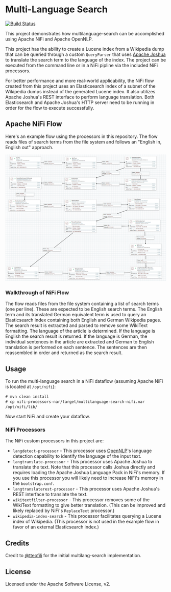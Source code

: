 # Multi-Language Search

[![Build Status](https://travis-ci.org/jzonthemtn/multilanguage-search.svg?branch=master)](https://travis-ci.org/jzonthemtn/multilanguage-search)

This project demonstrates how multilanguage-search can be accomplished using Apache NiFi and Apache OpenNLP.

This project has the ability to create a Lucene index from a Wikipedia dump that can be queried through a custom `QueryParser` that uses [Apache Joshua](https://cwiki.apache.org/confluence/display/JOSHUA/Apache+Joshua+%28Incubating%29+Home) to translate the search term to the language of the index. The project can be executed from the command line or in a NiFi pipline via the included NiFi processors.

For better performance and more real-world applicability, the NiFi flow created from this project uses an Elasticsearch index of a subnet of the Wikipedia dumps instead of the generated Lucene index. It also utilizes Apache Joshua's REST interface to perform language translation. Both Elasticsearch and Apache Joshua's HTTP server need to be running in order for the flow to execute successfully.

## Apache NiFi Flow

Here's an example flow using the processors in this repository. The flow reads files of search terms from the file system and follows an "English in, English out" approach.

![Flow](https://raw.githubusercontent.com/jzonthemtn/multilanguage-search/master/flow.png)

### Walkthrough of NiFi Flow

The flow reads files from the file system containing a list of search terms (one per line). These are expected to be English search terms. The English term and its translated German equivalent term is used to query an Elasticsearch index containing both English and German Wikipedia pages. The search result is extracted and parsed to remove some WikiText formatting. The language of the article is determined. If the language is English the search result is returned. If the language is German, the individual sentences in the article are extracted and German to English translation is performed on each sentence. The sentences are then reassembled in order and returned as the search result.

## Usage

To run the multi-language search in a NiFi dataflow (assuming Apache NiFi is located at `/opt/nifi`):

```
# mvn clean install
# cp nifi-processors-nar/target/multilanguage-search-nifi.nar /opt/nifi/lib/
```

Now start NiFi and create your dataflow.

### NiFi Processors

The NiFi custom processors in this project are:

* `langdetect-processor` - This processor uses [OpenNLP](https://opennlp.apache.org/)'s language detection capability to identify the language of the input text.
* `langtranslate-processor` - This processor uses Apache Joshua to translate the text. Note that this processor calls Joshua directly and requires loading the Apache Joshua Language Pack in NiFi's memory. If you use this processor you will likely need to increase NiFi's memory in the `bootstrap.conf`.
* `langtranslaterest-processor` - This processor uses Apache Joshua's REST interface to translate the text.
* `wikitextfilter-processor` - This processor removes some of the WikiText formatting to give better translation. (This can be improved and likely replaced by NiFi's `ReplaceText` processor.)
* `wikipedia-index-search` - This processor facilitates querying a Lucene index of Wikipedia. (This processor is not used in the example flow in favor of an external Elasticsearch index.)

## Credits

Credit to [@tteofili](https://github.com/tteofili) for the initial multilang-search implementation.

## License

Licensed under the Apache Software License, v2.
